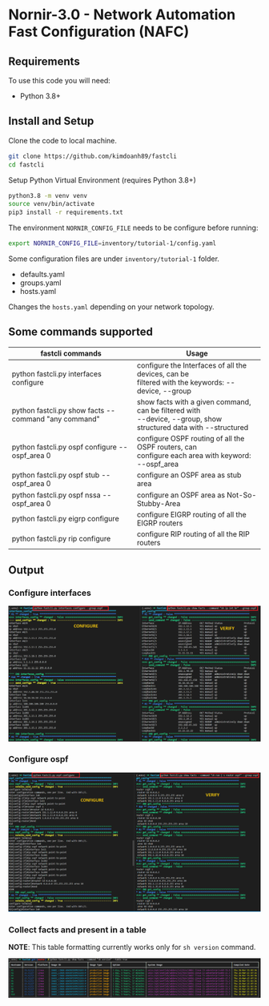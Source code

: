 # Nornir-3.0 - Network Automation Fast Configuration (NAFC)

## Requirements

To use this code you will need:

- Python 3.8+

## Install and Setup
Clone the code to local machine.
```bash
git clone https://github.com/kimdoanh89/fastcli
cd fastcli
```

Setup Python Virtual Environment (requires Python 3.8+)
```bash
python3.8 -m venv venv
source venv/bin/activate
pip3 install -r requirements.txt
```

The environment `NORNIR_CONFIG_FILE` needs to be configure before running:
```bash
export NORNIR_CONFIG_FILE=inventory/tutorial-1/config.yaml
```
Some configuration files are under `inventory/tutorial-1` folder.
- defaults.yaml
- groups.yaml
- hosts.yaml

Changes the `hosts.yaml` depending on your network topology.

## Some commands supported
| fastcli commands                                     	| Usage                                                                                                                 	|
|------------------------------------------------------	|-----------------------------------------------------------------------------------------------------------------------	|
| python fastcli.py interfaces configure               	| configure the Interfaces of all the devices, can be <br>  filtered with the keywords: --device, --group               	|
| python fastcli.py show facts --command "any command" 	| show facts with a given command, can be filtered with <br>  --device, --group, show structured data with --structured 	|
| python fastcli.py ospf configure --ospf_area 0       	| configure OSPF routing of all the OSPF routers, can <br>  configure each area with keyword: --ospf_area               	|
| python fastcli.py ospf stub --ospf_area 0            	| configure an OSPF area as stub area                                                                                   	|
| python fastcli.py ospf nssa --ospf_area 0            	| configure an OSPF area as Not-So-Stubby-Area                                                                          	|
| python fastcli.py eigrp configure                    	| configure EIGRP routing of all the EIGRP routers                                                                      	|
| python fastcli.py rip configure                      	| configure RIP routing of all the RIP routers                                                                          	|

## Output

### Configure interfaces

![Alt text](images/00_configure_interfaces.png)

### Configure ospf

![Alt text](images/01_configure_ospf.png)

### Collect facts and present in a table
**NOTE**: This table formatting currently works only for `sh version` command.

![Alt text](images/04_sh_version_table.PNG)